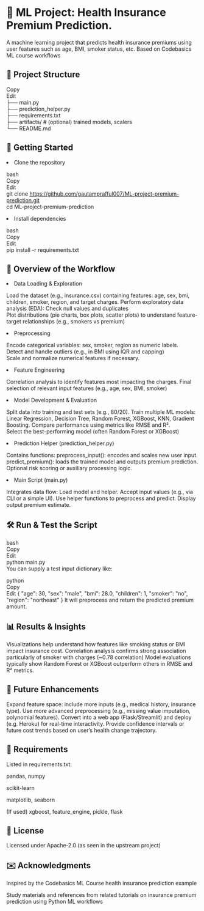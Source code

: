 <h1>🧠 ML Project: Health Insurance Premium Prediction.</h1>

A machine learning project that predicts health insurance premiums using user features such as age, BMI, smoker status, etc.
Based on Codebasics ML course workflows 

<h2>📁 Project Structure</h2>

Copy<br>
Edit<br>
├── main.py<br>
├── prediction_helper.py<br>
├── requirements.txt<br>
├── artifacts/             # (optional) trained models, scalers<br>
└── README.md<br>

<h2>🚀 Getting Started</h2>

<li>Clone the repository</li>

bash<br>
Copy<br>
Edit<br>
git clone https://github.com/gautamprafful007/ML-project-premium-prediction.git<br>
cd ML-project-premium-prediction<br>

<li>Install dependencies</li>

bash<br>
Copy<br>
Edit<br>
pip install -r requirements.txt<br>


<h2>🧪 Overview of the Workflow</h2>

<li>Data Loading & Exploration</li>

Load the dataset (e.g., insurance.csv) containing features: age, sex, bmi, children, smoker, region, and target charges.
Perform exploratory data analysis (EDA):
Check null values and duplicates<br>
Plot distributions (pie charts, box plots, scatter plots) to understand feature-target relationships (e.g., smokers vs premium) 

<li>Preprocessing</li>

Encode categorical variables: sex, smoker, region as numeric labels.<br>
Detect and handle outliers (e.g., in BMI using IQR and capping)<br>
Scale and normalize numerical features if necessary.<br>

<li>Feature Engineering</li>

Correlation analysis to identify features most impacting the charges.
Final selection of relevant input features (e.g., age, sex, BMI, smoker) 

<li>Model Development & Evaluation</li>

Split data into training and test sets (e.g., 80/20).
Train multiple ML models:<br>
Linear Regression, Decision Tree, Random Forest, XGBoost, KNN, Gradient Boosting.
Compare performance using metrics like RMSE and R².<br>
Select the best-performing model (often Random Forest or XGBoost) 

<li>Prediction Helper (prediction_helper.py)</li>

Contains functions:
preprocess_input(): encodes and scales new user input.
predict_premium(): loads the trained model and outputs premium prediction.
Optional risk scoring or auxiliary processing logic.

<li>Main Script (main.py)</li>

Integrates data flow:
Load model and helper.
Accept input values (e.g., via CLI or a simple UI).
Use helper functions to preprocess and predict.
Display output premium estimate.

<h2>🛠️ Run & Test the Script</h2>

bash<br>
Copy<br>
Edit<br>
python main.py<br>
You can supply a test input dictionary like:

python<br>
Copy<br>
Edit
{
  "age": 30,
  "sex": "male",
  "bmi": 28.0,
  "children": 1,
  "smoker": "no",
  "region": "northeast"
}
It will preprocess and return the predicted premium amount.

<h2>📊 Results & Insights</h2>

Visualizations help understand how features like smoking status or BMI impact insurance cost.
Correlation analysis confirms strong association particularly of smoker with charges (~0.78 correlation) 
Model evaluations typically show Random Forest or XGBoost outperform others in RMSE and R² metrics.

<h2>🔋 Future Enhancements</h2>

Expand feature space: include more inputs (e.g., medical history, insurance type).
Use more advanced preprocessing (e.g., missing value imputation, polynomial features).
Convert into a web app (Flask/Streamlit) and deploy (e.g. Heroku) for real-time interactivity.
Provide confidence intervals or future cost trends based on user’s health change trajectory.

<h2>🧾 Requirements</h2>

Listed in requirements.txt:

pandas, numpy

scikit-learn

matplotlib, seaborn

(If used) xgboost, feature_engine, pickle, flask

<h2>📜 License</h2>

Licensed under Apache‑2.0 (as seen in the upstream project) 

<h2>✉️ Acknowledgments</h2>

Inspired by the Codebasics ML Course health insurance prediction example 

Study materials and references from related tutorials on insurance premium prediction using Python ML workflows
